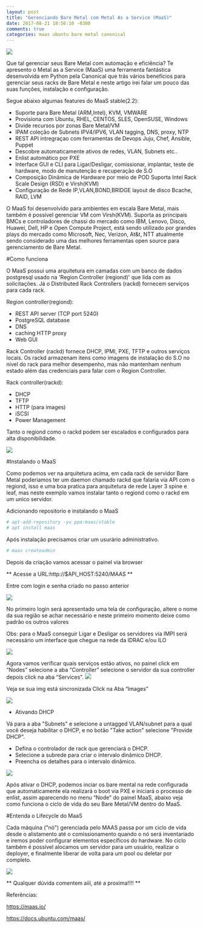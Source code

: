 ```yaml
---
layout: post
title: "Gerenciando Bare Metal com Metal As a Service (MaaS)"
date: 2017-08-21 18:56:10 -0300
comments: true
categories: maas ubuntu bare metal canonical
---
```


![](/images/maas/maaslogo.png)

Que tal gerenciar seus Bare Metal com automação e eficiência? Te apresento o Metal as a Service (MaaS) uma ferramenta fantástica desenvolvida em Python pela Canonical que trás vários benefícios para gerenciar seus racks de Bare Metal e neste artigo irei falar um pouco das suas funções, instalação e configuração.

Segue abaixo algumas features do MaaS stable(2.2):

  - Suporte para Bare Metal (ARM,Intel), KVM, VMWARE
  - Provisiona com Ubuntu, RHEL, CENTOS, SLES, OpenSUSE, Windows
  - Divide recursos por zonas Bare Metal/VM
  - IPAM coleção de Subnets IPV4/IPV6, VLAN tagging, DNS, proxy, NTP
  - REST API intregraçao com ferramentas de Devops Juju, Chef, Ansible, Puppet
  - Descobre automaticamente ativos de redes, VLAN, Subnets etc..
  - Enlist automático por PXE 
  - Interface GUI e CLI para Ligar/Desligar, comissionar, implantar, teste de hardware, modo de manutenção e recuperação de S.O
  - Composição Dinâmica de Hardware por meio de POD Suporta Intel Rack Scale Design (RSD) e Virsh(KVM)
  - Configuração de Rede IP,VLAN,BOND,BRIDGE layout de disco Bcache, RAID, LVM

  O MaaS foi desenvolvido para ambientes em escala Bare Metal,  mais também é possível gerenciar VM com Virsh(KVM). Suporta as  principais BMCs e controladores de chassi do mercado como IBM, Lenovo, Disco, Huawei, Dell, HP e Open Compute Project, está sendo utilizado por grandes plays do mercado como Microsoft, Nec, Verizon, At&t, NTT atualmente sendo considerado uma das melhores ferramentas open source para gerenciamento de Bare Metal.

#Como funciona

O MaaS possui uma arquitetura em camadas com um banco de dados postgresql usado na 'Region Controller (regiond)' que lida com as solicitações. Já o Distributed Rack Controllers (rackd) fornecem serviços para cada rack. 

Region controller(regiond):

   - REST API server (TCP port 5240) 
   - PostgreSQL database 
   - DNS 
   - caching HTTP proxy 
   - Web GUI 


Rack Controller (rackd) fornece DHCP, IPMI, PXE, TFTP e outros serviços locais. Os rackd armazenam itens  como imagens de instalação do S.O no nível do rack para melhor desempenho, mas não mantenham nenhum estado além das credenciais para falar com o Region Controller.

Rack controller(rackd):
  
   - DHCP 
   - TFTP 
   - HTTP (para images) 
   - iSCSI 
   - Power Management 

Tanto o regiond como o rackd podem ser escalados e configurados para alta disponibilidade.

![](/images/maas/archmaas.png)

#Instalando o MaaS

Como podemos ver na arquitetura acima, em cada rack de servidor Bare Metal poderiamos ter um daemon chamado rackd que falaria via API com o regiond, isso e uma boa pratica para arquitetura de rede Layer 3 spine e leaf, mas neste exemplo vamos instalar tanto o regiond como o rackd em um unico servidor.

Adicionando repositorio e instalando o MaaS

```bash
# apt-add-repository -yu ppa:maas/stable
# apt install maas
```

Após instalação precisamos criar um usurário administrativo.

```bash
# maas createadmin 
```

Depois da criação vamos acessar o painel via browser

** Acesse a URL:http://$API_HOST:5240/MAAS **

Entre com login e senha criado no passo anterior

![](/images/maas/maaslogin.png)

No primeiro login será apresentado uma tela de configuração, altere o nome da sua região se achar necessário e neste primeiro momento deixe como padrão os outros valores

Obs: para o MaaS conseguir Ligar e Desligar os servidores via IMPI será necessário um interface que chegue na rede da  IDRAC e/ou ILO

![](/images/maas/maasfist.png)

Agora vamos verificar quais serviços estão ativos, no painel click em “Nodes” selecione a aba “Controller” selecione o servidor da sua controller depois click na aba “Services”.
![](/images/maas/maasservices.png)

Veja se sua img está sincronizada Click na Aba “Images” 

![](/images/maas/maasimage.png)

- Ativando DHCP


Vá para a aba "Subnets" e selecione a untagged VLAN/subnet  para a qual você deseja habilitar o DHCP, e no botão "Take action" selecione "Provide DHCP".

  - Defina o controlador de rack que gerenciará o DHCP.
  - Selecione a subrede para criar o intervalo dinâmico DHCP.
  - Preencha os detalhes para o intervalo dinâmico.

![](/images/maas/maasnetwork.png)

Após ativar o DHCP, podemos inciar os bare mental na rede configurada que automaticamente ela realizará o boot via PXE e iniciará o processo de enlist, assim aparecendo no menu “Node” do painel MaaS, abaixo veja como funciona o ciclo de vida do seu Bare Metal/VM dentro do MaaS.

#Entenda o Lifecycle do MaaS

Cada máquina ("nó") gerenciada pelo MAAS passa por um ciclo de vida desde o alistamento até o comissionamento quando o nó será inventariado e iremos poder configurar elementos específicos do hardware. No ciclo também é possível alocamos um servidor para um usuário, realizar o deployer, e finalmente liberar de volta para um pool ou deletar por completo.

![](/images/maas/maaslifecycle.png)


** Qualquer dúvida comentem aííí, até a proxima!!!! **

Referências: 

https://maas.io/

https://docs.ubuntu.com/maas/